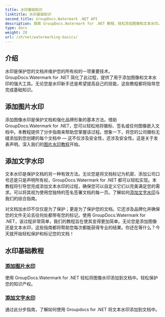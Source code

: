 ```yaml
---
title: 水印基础知识
linktitle: 水印基础知识
second_title: GroupDocs.Watermark .NET API
description: 探索 GroupDocs.Watermark for .NET 教程，轻松添加图像和文本水印。使用这些易于遵循的指南来保护您的文档。
type: docs
weight: 20
url: /zh/net/watermarking-basics/
---
```

## 介绍
水印是保护您的文档并维护您的所有权的一项重要技术。 GroupDocs.Watermark for .NET 简化了此过程，提供了用于添加图像和文本水印的强大工具。无论您是水印新手还是希望提高自己的技能，这些教程都将指导您完成基础知识。

## 添加图片水印

添加图像水印是保护文档和强化品牌形象的基本方法。借助 GroupDocs.Watermark for .NET，您可以轻松地将徽标、签名或任何图像嵌入文档中。本教程提供了分步指南来帮助您掌握该过程。想象一下，将您的公司徽标无缝添加到您创建的每个文档中 — 这不仅涉及安全性，还涉及安全性。这是关于发表声明。深入我们的[图片水印教程](./add-image-watermark/)开始。

## 添加文字水印

文本水印是保护文档的另一种有效方法。无论您是将文档标记为机密、添加公司口号还是只是声明所有权，GroupDocs.Watermark for .NET 都可以轻松实现。本教程将引导您完成添加文本水印的过程，确保您可以自定义它们以完美满足您的需求。可以将其视为使用您独特的签名签署文档的每一页。了解如何[添加文字水印](./add-text-watermark/)与我们的综合指南。

对文档加水印不仅仅是为了保护；更是为了保护您的文档。它还涉及品牌化并确保您的文件无论去往何处都带有您的标记。使用 GroupDocs.Watermark for .NET，该过程非常简单，我们的教程旨在使其变得更加简单。无论您是添加图像还是文本水印，这些指南都将帮助您每次都能获得专业的结果。你还在等什么？今天就开始轻松保护和标记您的文档！

## 水印基础教程
### [添加图片水印](./add-image-watermark/)
使用 GroupDocs.Watermark for .NET 轻松将图像水印添加到文档中。轻松保护您的知识产权。
### [添加文字水印](./add-text-watermark/)
通过此分步指南，了解如何使用 Groupdocs for .NET 将文本水印添加到文档中。